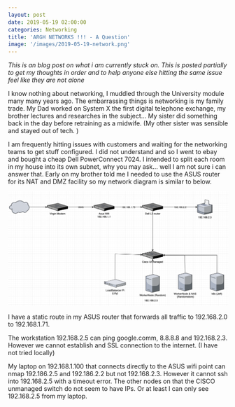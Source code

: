 ```yaml
---
layout: post
date: 2019-05-19 02:00:00
categories: Networking
title: 'ARGH NETWORKS !!! - A Question'
image: '/images/2019-05-19-network.png'
---
```


*This is an blog post on what i am currently stuck on. This is posted partially to get my thoughts in order and to help anyone else hitting the same issue feel like they are not alone*

I know nothing about networking, I muddled through the University module many many years ago. The embarrassing  things is networking is my family trade. My Dad worked on System X the first digital telephone exchange, my brother lectures and researches in the subject... My sister did something back in the day before retraining as a midwife. (My other sister was sensible and stayed out of tech. )


I am frequently hitting issues with customers and waiting for the networking teams to get stuff configured. I did not understand and so I went to ebay and bought a cheap Dell PowerConnect 7024.  I intended to split each room in my house into its own subnet, why you may ask... well I am not sure i can answer that. Early on my brother told me I needed to use the ASUS router for its NAT and DMZ facility so my network diagram is similar to below.

![](/images/2019-05-19-network.png)

I have a static route in my ASUS router that forwards all traffic to 192.168.2.0 to 192.168.1.71.

The workstation 192.168.2.5 can ping google.comm, 8.8.8.8 and  192.168.2.3. However we cannot establish and SSL connection to the internet. (I have not tried locally)

My laptop on 192.168.1.100 that connects directly to the ASUS wifi point can nmap 192.186.2.5 and 192.186.2.2 but not 192.168.2.3. However it cannot ssh into 192.168.2.5 with  a timeout error. The other nodes on that the CISCO unmanaged switch do not seem to have IPs. Or at least I can only see 192.168.2.5 from my laptop.
